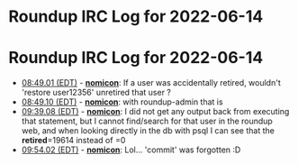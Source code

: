# Roundup IRC Log for 2022-06-14 #
# Roundup IRC Log for 2022-06-14
* <a href="#08:49.01" id="08:49.01">08:49.01 (EDT)</a> - __[nomicon](https://github.com/nomicon)__: If a user was accidentally retired, wouldn't 'restore user12356' unretired that user ?
* <a href="#08:49.10" id="08:49.10">08:49.10 (EDT)</a> - __[nomicon](https://github.com/nomicon)__: with roundup-admin that is
* <a href="#09:39.08" id="09:39.08">09:39.08 (EDT)</a> - __[nomicon](https://github.com/nomicon)__: I did not get any output back from executing that statement, but I cannot find/search for that user in the roundup web, and when looking directly in the db with psql I can see that the __retired__=19614 instead of =0
* <a href="#09:54.02" id="09:54.02">09:54.02 (EDT)</a> - __[nomicon](https://github.com/nomicon)__: Lol... 'commit' was forgotten :D
